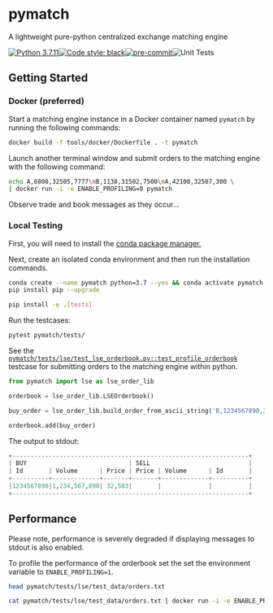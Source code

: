 # pymatch

A lightweight pure-python centralized exchange matching engine

[![Python 3.7.11](https://img.shields.io/badge/python-3.7.11-blue.svg)](https://www.python.org/downloads/release/python-369/)[![Code style: black](https://img.shields.io/badge/code%20style-black-000000.svg)](https://github.com/psf/black)[![pre-commit](https://img.shields.io/badge/pre--commit-enabled-brightgreen?logo=pre-commit&logoColor=white)](https://github.com/pre-commit/pre-commit)![Unit Tests](https://github.com/nmatare/pymatch/actions/workflows/unit.yaml/badge.svg)


## Getting Started

### Docker (preferred)

Start a matching engine instance in a Docker container named `pymatch` by
running the following commands:

```sh
docker build -f tools/docker/Dockerfile . -t pymatch
```

Launch another terminal window and submit orders to the matching engine with
the following command:

```sh
echo A,6808,32505,7777\nB,1138,31502,7500\nA,42100,32507,300 \
| docker run -i -e ENABLE_PROFILING=0 pymatch
```

Observe trade and book messages as they occur...

### Local Testing

First, you will need to install the [conda package manager.](https://docs.conda.io/projects/conda/en/latest/user-guide/install/linux.html#install-linux-silent)

Next, create an isolated conda environment and then run the installation commands.

```sh
conda create --name pymatch python=3.7 --yes && conda activate pymatch
pip install pip --upgrade

pip install -e .[tests]
```

Run the testcases:

```sh
pytest pymatch/tests/
```

See the [`pymatch/tests/lse/test_lse_orderbook.py::test_profile_orderbook`](pymatch/tests/lse/test_lse_orderbook.py) testcase for submitting orders to the matching engine within python.

```python
from pymatch import lse as lse_order_lib

orderbook = lse_order_lib.LSEOrderbook()

buy_order = lse_order_lib.build_order_from_ascii_string('B,1234567890,32503,1234567890')

orderbook.add(buy_order)
```

The output to stdout:

```python
+-----------------------------------------------------------------+
| BUY                            | SELL                           |
| Id       | Volume      | Price | Price | Volume      | Id       |
+----------+-------------+-------+-------+-------------+----------+
|1234567890|1,234,567,890| 32,503|       |             |          |
+-----------------------------------------------------------------+
```

## Performance

Please note, performance is severely degraded if displaying messages to stdout is also enabled.

To profile the performance of the orderbook set the set the environment variable to `ENABLE_PROFILING=1`.

```sh
head pymatch/tests/lse/test_data/orders.txt

cat pymatch/tests/lse/test_data/orders.txt | docker run -i -e ENABLE_PROFILING=1 pymatch
```

